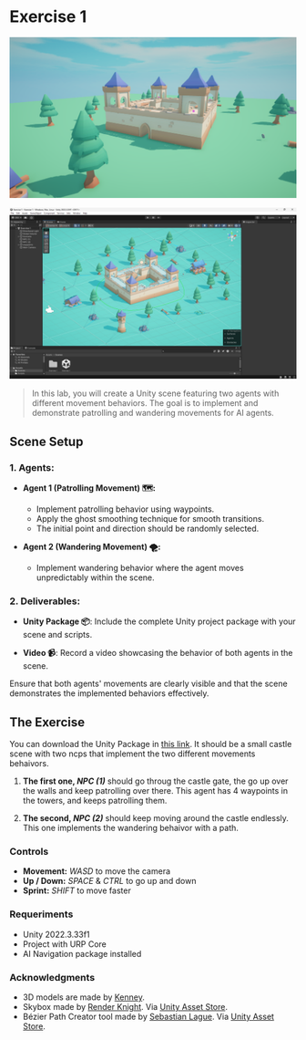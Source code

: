 # Exercise 1

![image_1](Resources\screenshot_1.png)

![image_2](Resources\screenshot_2.png)

> In this lab, you will create a Unity scene featuring two agents with different movement behaviors. The goal is to implement and demonstrate patrolling and wandering movements for AI agents.

## Scene Setup

### 1. Agents:

- **Agent 1 (Patrolling Movement) 🗺️:**
    - Implement patrolling behavior using waypoints.
    - Apply the ghost smoothing technique for smooth transitions.
    - The initial point and direction should be randomly selected.

- **Agent 2 (Wandering Movement) 🌪️:**
    - Implement wandering behavior where the agent moves unpredictably within the scene.

### 2. Deliverables:

- **Unity Package 📦**: Include the complete Unity project package with your scene and scripts.

- **Video 📹**: Record a video showcasing the behavior of both agents in the scene.

Ensure that both agents' movements are clearly visible and that the scene demonstrates the implemented behaviors effectively.

## The Exercise

You can download the Unity Package in [this link](test.com). It should be a small castle scene with two ncps that implement the two different movements behaivors. 

1. **The first one, _NPC (1)_** should go throug the castle gate, the go up over the walls and keep patrolling over there. This agent has 4 waypoints in the towers, and keeps patrolling them.

2. **The second, _NPC (2)_** should keep moving around the castle endlessly. This one implements the wandering behaivor with a path.

### Controls

- **Movement:** *WASD* to move the camera
- **Up / Down:** *SPACE* & *CTRL* to go up and down
- **Sprint:** *SHIFT* to move faster

### Requeriments

- Unity 2022.3.33f1 
- Project with URP Core
- AI Navigation package installed

### Acknowledgments

- 3D models are made by [Kenney](https://kenney.nl/).
- Skybox made by [Render Knight](https://assetstore.unity.com/packages/2d/textures-materials/sky/fantasy-skybox-free-18353). Via [Unity Asset Store](https://assetstore.unity.com).
- Bézier Path Creator tool made by [Sebastian Lague](https://assetstore.unity.com/packages/tools/utilities/b-zier-path-creator-136082). Via [Unity Asset Store](https://assetstore.unity.com).
